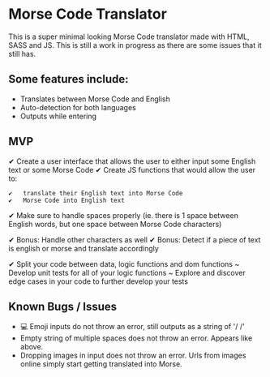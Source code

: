 #
# Morse Code Translator

This is a super minimal looking Morse Code translator made with HTML, SASS and JS. This is still a work in progress as there are some issues that it still has. 

## Some features include:
- Translates between Morse Code and English
- Auto-detection for both languages
- Outputs while entering


## MVP

✔   Create a user interface that allows the user to either input some English text or some Morse Code
✔   Create JS functions that would allow the user to:

    ✔   translate their English text into Morse Code
    ✔   Morse Code into English text

✔   Make sure to handle spaces properly (ie. there is 1 space between English words, but one space between Morse Code characters)

✔   Bonus: Handle other characters as well
✔   Bonus: Detect if a piece of text is english or morse and translate accordingly

✔   Split your code between data, logic functions and dom functions
~   Develop unit tests for all of your logic functions
~   Explore and discover edge cases in your code to further develop your tests

## Known Bugs / Issues
- 💻 Emoji inputs do not throw an error, still outputs as a string of '/ /'
- Empty string of multiple spaces does not throw an error. Appears like above.
- Dropping images in input does not throw an error. Urls from images online simply start getting translated into Morse.